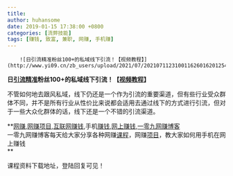 ```yaml
---
title: 
author: huhansome
date: 2019-01-15 17:38:00 +0800
categories: [流弊技能]
tags: [赚钱, 致富, 兼职, 网赚, 手机赚]
---
```



        ![日引流精准粉丝100+的私域线下引流！【视频教程】](http://www.yi09.cn/zb_users/upload/2021/07/20210711231001162601620125480.png)

**日[引流](http://www.yi09.cn/tags/%E5%BC%95%E6%B5%81/)[精准](http://www.yi09.cn/tags/%E7%B2%BE%E5%87%86/)粉丝100+的私域线下引流！【[视频](http://www.yi09.cn/tags/shipin/)[教程](http://www.yi09.cn/tags/%E6%95%99%E7%A8%8B/)】**

不管如何地去跟风私域，线下仍还是一个作为引流的重要渠道，但有些行业受众群体不同，并不是所有行业从性价比来说都会适用去通过线下的方式进行引流，但对于一些大众化群体的话，线下还是一个不错的引流渠道。

  

**[网赚](http://www.yi09.cn/tags/%E7%BD%91%E8%B5%9A/),[网赚项目](http://www.yi09.cn/tags/%E7%BD%91%E8%B5%9A%E9%A1%B9%E7%9B%AE/),[互联网赚钱](http://www.yi09.cn/tags/%E4%BA%92%E8%81%94%E7%BD%91%E8%B5%9A%E9%92%B1/),手机[赚钱](http://www.yi09.cn/tags/%E8%B5%9A%E9%92%B1/),[网上赚钱](http://www.yi09.cn/tags/%E7%BD%91%E4%B8%8A%E8%B5%9A%E9%92%B1/),[一零九网赚博客](http://www.yi09.cn/tags/%E4%B8%80%E9%9B%B6%E4%B9%9D%E7%BD%91%E8%B5%9A%E5%8D%9A%E5%AE%A2/)  
一零九网赚博客每天给大家分享各种网赚[课程](http://www.yi09.cn/tags/%E8%AF%BE%E7%A8%8B/)，网赚[项目](http://www.yi09.cn/tags/%E9%A1%B9%E7%9B%AE/)，教大家如何用手机在网上赚钱  
**  
  
  

课程资料下载地址，登陆回复可见！

